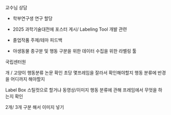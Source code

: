 교수님 상담

- 학부연구생 연구 할당
- 2025 과학기술대전에 포스터 게시/ Labeling Tool 개발 관련
- 졸업작품 주제/테마 피드백

- 야생동물 종구분 및 행동 구분을 위한 데이터 수집을 위한 라벨링 툴 


국립센터원 

개 / 고양이 행동분류 논문 확인
초당 몇프레임을 잘라서 확인해야할지
행동 분류에 반경을 어디까지 해야할지

Label Box
스틸컷으로 할거냐 
동영상/이미지 행동 분류에 관해 프레임에서 무엇을 하는지 확인


2개/ 3개 구분 해서 이미지 넣기 